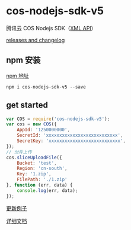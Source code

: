 # cos-nodejs-sdk-v5

腾讯云 COS Nodejs SDK（[XML API](https://www.qcloud.com/document/product/436/7751)）

[releases and changelog](https://github.com/tencentyun/cos-nodejs-sdk-v5/releases)

## npm 安装

 [npm 地址](https://www.npmjs.com/package/cos-nodejs-sdk-v5)
 
```
npm i cos-nodejs-sdk-v5 --save
```

## get started

```javascript
var COS = require('cos-nodejs-sdk-v5');
var cos = new COS({
    AppId: '1250000000',
    SecretId: 'xxxxxxxxxxxxxxxxxxxxxxxxxxx',
    SecretKey: 'xxxxxxxxxxxxxxxxxxxxxxxxxxx',
});
// 分片上传
cos.sliceUploadFile({
    Bucket: 'test',
    Region: 'cn-south',
    Key: '1.zip',
    FilePath: './1.zip'
}, function (err, data) {
    console.log(err, data);
});
```

[更新例子]((./demo/demo.js))

[详细文档](https://www.qcloud.com/document/product/436/8629)